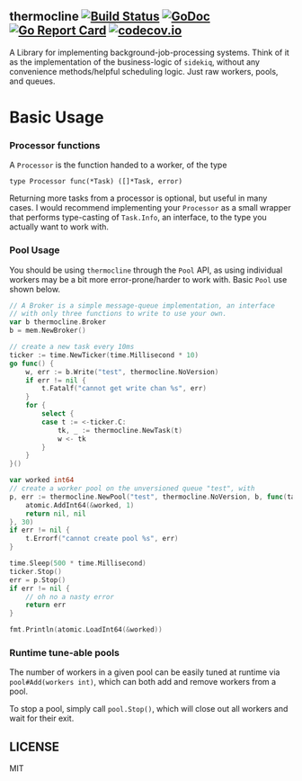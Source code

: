 thermocline [![Build Status](https://travis-ci.org/fortytw2/thermocline.svg?branch=master)](https://travis-ci.org/fortytw2/thermocline) [![GoDoc](https://godoc.org/github.com/fortytw2/thermocline?status.svg)](http://godoc.org/github.com/fortytw2/thermocline) [![Go Report Card](https://goreportcard.com/badge/github.com/fortytw2/thermocline)](https://goreportcard.com/report/github.com/fortytw2/thermocline) [![codecov.io](https://codecov.io/github/fortytw2/thermocline/coverage.svg?branch=master)](https://codecov.io/github/fortytw2/thermocline?branch=master)
------

A Library for implementing background-job-processing systems. Think of it as the implementation of the business-logic of `sidekiq`, without any convenience methods/helpful scheduling logic. Just raw workers, pools, and queues.


# Basic Usage

### Processor functions

A `Processor` is the function handed to a worker, of the type

```
type Processor func(*Task) ([]*Task, error)
```

Returning more tasks from a processor is optional, but useful in many cases. I would recommend implementing your `Processor` as a small wrapper that performs type-casting of `Task.Info`, an interface, to the type you actually want to work with.

### Pool Usage

You should be using `thermocline` through the `Pool` API, as using
individual workers may be a bit more error-prone/harder to work
with. Basic `Pool` use shown below.

```go
// A Broker is a simple message-queue implementation, an interface
// with only three functions to write to use your own.
var b thermocline.Broker
b = mem.NewBroker()

// create a new task every 10ms
ticker := time.NewTicker(time.Millisecond * 10)
go func() {
    w, err := b.Write("test", thermocline.NoVersion)
    if err != nil {
        t.Fatalf("cannot get write chan %s", err)
    }
    for {
        select {
        case t := <-ticker.C:
            tk, _ := thermocline.NewTask(t)
            w <- tk
        }
    }
}()

var worked int64
// create a worker pool on the unversioned queue "test", with
p, err := thermocline.NewPool("test", thermocline.NoVersion, b, func(task *thermocline.Task) ([]*thermocline.Task, error) {
    atomic.AddInt64(&worked, 1)
    return nil, nil
}, 30)
if err != nil {
    t.Errorf("cannot create pool %s", err)
}

time.Sleep(500 * time.Millisecond)
ticker.Stop()
err = p.Stop()
if err != nil {
    // oh no a nasty error
    return err
}

fmt.Println(atomic.LoadInt64(&worked))
```

### Runtime tune-able pools

The number of workers in a given pool can be easily tuned at runtime
via `pool#Add(workers int)`, which can both add and remove workers
from a pool.

To stop a pool, simply call `pool.Stop()`, which will close out all workers and wait for their exit.


LICENSE
------

MIT
